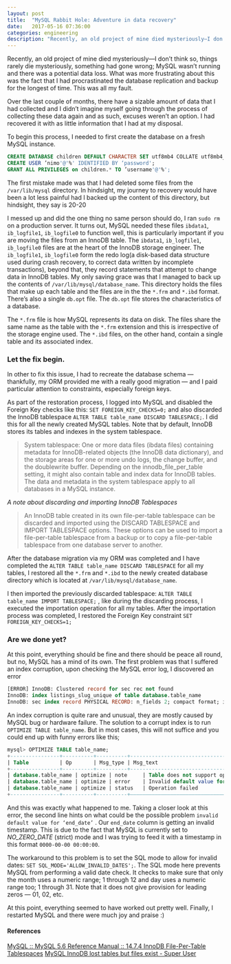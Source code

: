 ```yaml
---
layout: post
title:  "MySQL Rabbit Hole: Adventure in data recovery"
date:   2017-05-16 07:36:00
categories: engineering
description: "Recently, an old project of mine died mysteriously—I don’t think so, things rarely die mysteriously, something had gone wrong; MySQL wasn’t running and there was a potential data loss"
---
```

Recently, an old project of mine died mysteriously—I don’t think so, things rarely die mysteriously, something had gone wrong; MySQL wasn’t running and there was a potential data loss. What was more frustrating about this was the fact that I had procrastinated the database replication and backup for the longest of time. This was all my fault. 

Over the last couple of months, there have a sizable amount of data that I had collected and I didn’t imagine myself going through the process of collecting these data again and as such, excuses weren’t an option. I had recovered it with as little information that I had at my disposal. 

To begin this process, I needed to first create the database on a fresh MySQL instance. 
```sql
CREATE DATABASE children DEFAULT CHARACTER SET utf8mb4 COLLATE utf8mb4_unicode_ci;
CREATE USER ’nimo'@'%' IDENTIFIED BY ‘password';
GRANT ALL PRIVILEGES on children.* TO ’username'@'%';
```

The first mistake made was that I had deleted some files from the  `/var/lib/mysql` directory. In hindsight, my journey to recovery would have been a lot less painful had I backed up the content of this directory, but hindsight, they say is 20-20

I messed up and did the one thing no same person should do, I ran 
`sudo rm` on a production server. It turns out, MySQL needed these files `ibdata1`,  `ib_logfile1`,  `ib_logfile0` to function well, this is particularly important if you are moving the files from an InnoDB table. 
The  `ibdata1`,  `ib_logfile1`,  `ib_logfile0` files are at the heart of the InnoDB storage engineer. The `ib_logfile1`,  `ib_logfile0` form the redo log(a disk-based data structure used during crash recovery, to correct data written by incomplete transactions), beyond that, they record statements that attempt to change data in InnoDB tables. My only saving grace was that I managed to back up the contents of `/var/lib/mysql/database_name`. This directory holds the files that make up each table and the files are in the the `*.frm` and `*.ibd` format.  There’s also a single `db.opt` file. The `db.opt` file stores the characteristics of a database. 

The `*.frm` file is how MySQL represents its data on disk. The files share the same name as the table with the `*.frm` extension and this is irrespective of the storage engine used.  The `*.ibd` files, on the other hand, contain a single table and its associated index. 

### Let the fix begin. 
In other to fix this issue, I had to recreate the database schema — thankfully, my ORM provided me with a really good migration — and I paid particular attention to constraints, especially foreign keys. 

As part of the restoration process, I logged into MySQL and disabled the Foreign Key checks like this:
 `SET FOREIGN_KEY_CHECKS=0;` 
and also discarded the InnoDB tablespace
 `ALTER TABLE table_name DISCARD TABLESPACE;`.  I did this for all the newly created MySQL tables. Note that by default, InnoDB stores its tables and indexes in the system tablespace. 

> System tablespace: One or more data files (ibdata files) containing metadata for InnoDB-related objects (the InnoDB data dictionary), and the storage areas for one or more undo logs, the change buffer, and the doublewrite buffer. Depending on the innodb_file_per_table setting, it might also contain table and index data for InnoDB tables. The data and metadata in the system tablespace apply to all databases in a MySQL instance. 

*A note about discarding and importing InnoDB Tablespaces*
> An InnoDB table created in its own file-per-table tablespace can be discarded and imported using the DISCARD TABLESPACE and IMPORT TABLESPACE options. These options can be used to import a file-per-table tablespace from a backup or to copy a file-per-table tablespace from one database server to another.

After the database migration via my ORM was completed and I have completed the `ALTER TABLE table_name DISCARD TABLESPACE` for all my tables,  I restored all the `*.frm` and `*.ibd` to the newly created database directory which is located at `/var/lib/mysql/database_name`. 

I then imported the previously discarded tablespace:
 `ALTER TABLE table_name IMPORT TABLESPACE;` , like during the discarding process, I executed the importation operation for all my tables.  After the importation process was completed, I restored the Foreign Key constraint `SET FOREIGN_KEY_CHECKS=1;`

### Are we done yet?
At this point, everything should be fine and there should be peace all round, but no, MySQL has a mind of its own.  The first problem was that I suffered an index corruption, upon checking the MySQL error log, I discovered an error
```sql
[ERROR] InnoDB: Clustered record for sec rec not found 
InnoDB: index listings_slug_unique of table database.table_name 
InnoDB: sec index record PHYSICAL RECORD: n_fields 2; compact format; info bits 0
```

An index corruption is quite rare and unusual, they are mostly caused by MySQL bug or hardware failure. The solution to a corrupt index is to run `OPTIMIZE TABLE table_name`. But in most cases, this will not suffice and you could end up with funny errors like this;
```sql
mysql> OPTIMIZE TABLE table_name;
+----------------+----------+----------+-------------------------------------------------------------------+
| Table          | Op       | Msg_type | Msg_text                                                          |
+----------------+----------+----------+-------------------------------------------------------------------+
| database.table_name | optimize | note     | Table does not support optimize, doing recreate + analyze instead |
| database.table_name | optimize | error    | Invalid default value for 'end_date'                              |
| database.table_name | optimize | status   | Operation failed                                                  |
+----------------+----------+----------+—————————————————————————————————+
```

And this was exactly what happened to me.
Taking a closer look at this error,  the second line hints on what could be the possible problem  `invalid default value for ‘end_date’` . Our `end_date` column is getting an invalid timestamp. This is due to the fact that MySQL is currently set to *NO_ZERO_DATE* (strict) mode and I was trying to feed it with a timestamp in this format `0000-00-00 00:00:00`.

The workaround to this problem is to set the SQL mode to allow for invalid dates:  `SET SQL_MODE='ALLOW_INVALID_DATES';`.  The SQL mode here prevents MySQL from performing a valid date check. It checks to make sure that only the month uses a numeric range; 1 through 12 and day uses a numeric range too; 1 through 31. Note that it does not give provision for leading zeros — 01, 02, etc. 

At this point, everything seemed to have worked out pretty well. Finally, I restarted MySQL and there were much joy and praise :)

#### References
[MySQL :: MySQL 5.6 Reference Manual :: 14.7.4 InnoDB File-Per-Table Tablespaces](https://dev.mysql.com/doc/refman/5.6/en/innodb-multiple-tablespaces.html)
[MySQL InnoDB lost tables but files exist - Super User](https://superuser.com/questions/675445/mysql-innodb-lost-tables-but-files-exist)